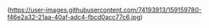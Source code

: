 (https://user-images.githubusercontent.com/74193913/159159780-f46e2a32-21aa-40af-adc4-fbcd0acc77c6.jpg)
